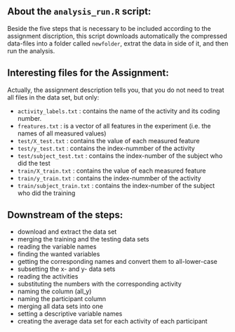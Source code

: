 ## About the `analysis_run.R` script:
Beside the five steps that is necessary to be included according to the assignment discription, this script downloads automatically the compressed data-files into a folder called `newfolder`, extrat the data in side of it, and then run the analysis.

## Interesting files for the Assignment:
Actually, the assignment description tells you, that you do not need to treat all files in the data set, but only:
- `activity_labels.txt` : contains the name of the activity and its coding number.
- `freatures.txt` : is a vector of all features in the experiment (i.e. the names of all measured values)
- `test/X_test.txt` : contains the value of each measured feature
- `test/y_test.txt` : contains the index-nummber of the activity
- `test/subject_test.txt` : contains the index-number of the subject who did the test
- `train/X_train.txt` : contains the value of each measured feature
- `train/y_train.txt` : contains the index-nummber of the activity
- `train/subject_train.txt` : contains the index-number of the subject who did the training

## Downstream of the steps:
+ download and extract the data set
+ merging the training and the testing data sets
+ reading the variable names
+ finding the wanted variables
+ getting the corresponding names and convert them to all-lower-case
+ subsetting the x- and y- data sets
+ reading the activities
+ substituting the numbers with the corresponding activity
+ naming the column (all_y)
+ naming the participant column
+ merging all data sets into one
+ setting a descriptive variable names
+ creating the average data set for each activity of each participant
